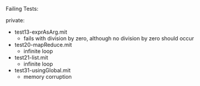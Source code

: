 Failing Tests:

private:
- test13-exprAsArg.mit
  - fails with division by zero, although no division by zero should occur
- test20-mapReduce.mit
  - infinite loop
- test21-list.mit
  - infinite loop
- test31-usingGlobal.mit
  - memory corruption